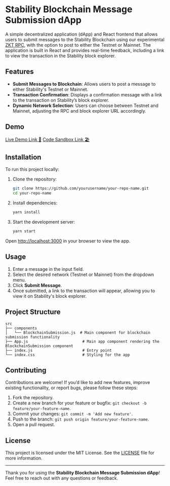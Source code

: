 # Stability Blockchain Message Submission dApp

A simple decentralized application (dApp) and React frontend that allows users to submit messages to the Stability Blockchain using our experimental [ZKT RPC](https://docs.stble.io/developers/zkt), with the option to post to either the Testnet or Mainnet. The application is built in React and provides real-time feedback, including a link to view the transaction in the Stability block explorer.

## Features

- **Submit Messages to Blockchain**: Allows users to post a message to either Stability's Testnet or Mainnet.
- **Transaction Confirmation**: Displays a confirmation message with a link to the transaction on Stability’s block explorer.
- **Dynamic Network Selection**: Users can choose between Testnet and Mainnet, adjusting the RPC and block explorer URL accordingly.

## Demo

[Live Demo Link 🚀](https://stabilityprotocol.github.io/stability-publisher-dapp/)
[Code Sandbox Link 🏖️](https://codesandbox.io/p/github/stabilityprotocol/stability-publisher-dapp/main)

## Installation

To run this project locally:

1. Clone the repository:

   ```bash
   git clone https://github.com/yourusername/your-repo-name.git
   cd your-repo-name
   ```

2. Install dependencies:

   ```bash
   yarn install
   ```

3. Start the development server:

   ```bash
   yarn start
   ```

Open [http://localhost:3000](http://localhost:3000) in your browser to view the app.

## Usage

1. Enter a message in the input field.
2. Select the desired network (Testnet or Mainnet) from the dropdown menu.
3. Click **Submit Message**.
4. Once submitted, a link to the transaction will appear, allowing you to view it on Stability's block explorer.

## Project Structure

```
src
├── components
│   └── BlockchainSubmission.js  # Main component for blockchain submission functionality
├── App.js                        # Main app component rendering the BlockchainSubmission component
├── index.js                      # Entry point
└── index.css                     # Styling for the app
```

## Contributing

Contributions are welcome! If you’d like to add new features, improve existing functionality, or report bugs, please follow these steps:

1. Fork the repository.
2. Create a new branch for your feature or bugfix: `git checkout -b feature/your-feature-name`.
3. Commit your changes: `git commit -m 'Add new feature'`.
4. Push to the branch: `git push origin feature/your-feature-name`.
5. Open a pull request.

## License

This project is licensed under the MIT License. See the [LICENSE](LICENSE) file for more information.

---

Thank you for using the **Stability Blockchain Message Submission dApp**! Feel free to reach out with any questions or feedback.
